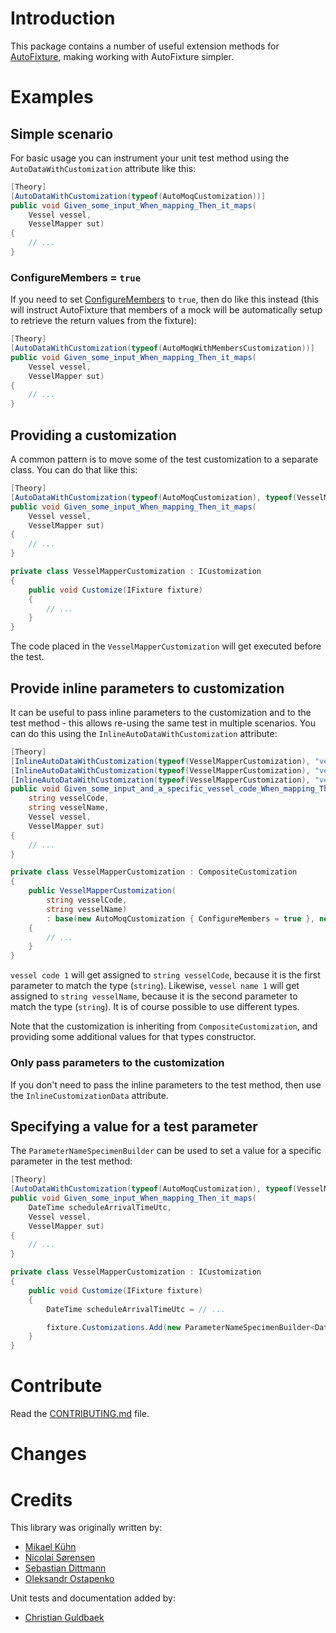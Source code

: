 # Introduction
This package contains a number of useful extension methods for [AutoFixture](https://github.com/AutoFixture/AutoFixture), making working with AutoFixture simpler.

# Examples
## Simple scenario
For basic usage you can instrument your unit test method using the `AutoDataWithCustomization` attribute like this:
```csharp
[Theory]
[AutoDataWithCustomization(typeof(AutoMoqCustomization))]
public void Given_some_input_When_mapping_Then_it_maps(
    Vessel vessel,
    VesselMapper sut)
{
    // ...
}
```

### ConfigureMembers = `true`

If you need to set [ConfigureMembers](https://github.com/AutoFixture/AutoFixture/blob/f58f618046281335ae88b7471248b8eba5b65cc8/Src/AutoMoq/AutoMoqCustomization.cs#L48) to `true`, then do like this instead (this will instruct AutoFixture that members of a mock will be automatically setup to retrieve the return values from the fixture):
```csharp
[Theory]
[AutoDataWithCustomization(typeof(AutoMoqWithMembersCustomization))]
public void Given_some_input_When_mapping_Then_it_maps(
    Vessel vessel,
    VesselMapper sut)
{
    // ...
}
```

## Providing a customization
A common pattern is to move some of the test customization to a separate class. You can do that like this:

```csharp
[Theory]
[AutoDataWithCustomization(typeof(AutoMoqCustomization), typeof(VesselMapperCustomization))]
public void Given_some_input_When_mapping_Then_it_maps(
    Vessel vessel,
    VesselMapper sut)
{
    // ...
}

private class VesselMapperCustomization : ICustomization
{
    public void Customize(IFixture fixture)
    {
        // ...
    }
}
```

The code placed in the `VesselMapperCustomization` will get executed before the test.

## Provide inline parameters to customization
It can be useful to pass inline parameters to the customization and to the test method - this allows re-using the same test in multiple scenarios.
You can do this using the `InlineAutoDataWithCustomization` attribute:
```csharp
[Theory]
[InlineAutoDataWithCustomization(typeof(VesselMapperCustomization), "vessel code 1", "vessel name 1")]
[InlineAutoDataWithCustomization(typeof(VesselMapperCustomization), "vessel code 2", "vessel name 2")]
[InlineAutoDataWithCustomization(typeof(VesselMapperCustomization), "vessel code 3", "vessel name 3")]
public void Given_some_input_and_a_specific_vessel_code_When_mapping_Then_it_maps(
    string vesselCode,
    string vesselName,
    Vessel vessel,
    VesselMapper sut)
{
    // ...
}

private class VesselMapperCustomization : CompositeCustomization
{
    public VesselMapperCustomization(
        string vesselCode,
        string vesselName)
        : base(new AutoMoqCustomization { ConfigureMembers = true }, new AutoMoqWithMembersCustomization())
    {
        // ...
    }
}
```
`vessel code 1` will get assigned to `string vesselCode`, because it is the first parameter to match the type (`string`).
Likewise, `vessel name 1` will get assigned to `string vesselName`, because it is the second parameter to match the type (`string`).
It is of course possible to use different types.

Note that the customization is inheriting from `CompositeCustomization`, and providing some additional values for that types constructor. 

### Only pass parameters to the customization
If you don't need to pass the inline parameters to the test method, then use the `InlineCustomizationData` attribute.

## Specifying a value for a test parameter
The `ParameterNameSpecimenBuilder` can be used to set a value for a specific parameter in the test method:

```csharp
[Theory]
[AutoDataWithCustomization(typeof(AutoMoqCustomization), typeof(VesselMapperCustomization))]
public void Given_some_input_When_mapping_Then_it_maps(
    DateTime scheduleArrivalTimeUtc,
    Vessel vessel,
    VesselMapper sut)
{
    // ...
}

private class VesselMapperCustomization : ICustomization
{
    public void Customize(IFixture fixture)
    {
        DateTime scheduleArrivalTimeUtc = // ...

        fixture.Customizations.Add(new ParameterNameSpecimenBuilder<DateTimeOffset>(nameof(scheduleArrivalTimeUtc), scheduleArrivalTimeUtc));
    }
}
```


# Contribute
Read the [CONTRIBUTING.md](./CONTRIBUTING.md) file.

# Changes

# Credits
This library was originally written by:
- [Mikael Kühn](https://github.com/mkumaersk)
- [Nicolai Sørensen](https://github.com/nicolai-sorensen1-maersk)
- [Sebastian Dittmann](https://github.com/sebastiankdittmann)
- [Oleksandr Ostapenko](https://github.com/oos018)

Unit tests and documentation added by:
- [Christian Guldbaek](https://github.com/christian-guldbaek)
